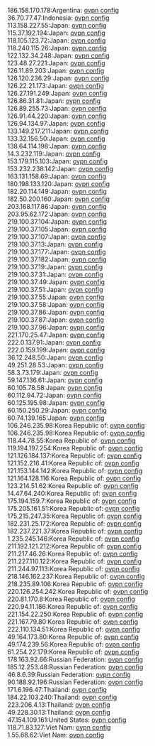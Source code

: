 186.158.170.178:Argentina: [ovpn config](vpn/186_158_170_178.ovpn)  
36.70.77.47:Indonesia: [ovpn config](vpn/36_70_77_47.ovpn)  
113.158.227.55:Japan: [ovpn config](vpn/113_158_227_55.ovpn)  
115.37.192.194:Japan: [ovpn config](vpn/115_37_192_194.ovpn)  
118.105.123.72:Japan: [ovpn config](vpn/118_105_123_72.ovpn)  
118.240.115.26:Japan: [ovpn config](vpn/118_240_115_26.ovpn)  
122.132.34.248:Japan: [ovpn config](vpn/122_132_34_248.ovpn)  
123.48.27.221:Japan: [ovpn config](vpn/123_48_27_221.ovpn)  
126.11.89.203:Japan: [ovpn config](vpn/126_11_89_203.ovpn)  
126.120.236.29:Japan: [ovpn config](vpn/126_120_236_29.ovpn)  
126.22.21.173:Japan: [ovpn config](vpn/126_22_21_173.ovpn)  
126.27.191.249:Japan: [ovpn config](vpn/126_27_191_249.ovpn)  
126.86.31.81:Japan: [ovpn config](vpn/126_86_31_81.ovpn)  
126.89.255.73:Japan: [ovpn config](vpn/126_89_255_73.ovpn)  
126.91.44.220:Japan: [ovpn config](vpn/126_91_44_220.ovpn)  
126.94.134.97:Japan: [ovpn config](vpn/126_94_134_97.ovpn)  
133.149.217.211:Japan: [ovpn config](vpn/133_149_217_211.ovpn)  
133.32.156.50:Japan: [ovpn config](vpn/133_32_156_50.ovpn)  
138.64.114.198:Japan: [ovpn config](vpn/138_64_114_198.ovpn)  
14.3.232.119:Japan: [ovpn config](vpn/14_3_232_119.ovpn)  
153.179.115.103:Japan: [ovpn config](vpn/153_179_115_103.ovpn)  
153.232.238.142:Japan: [ovpn config](vpn/153_232_238_142.ovpn)  
163.131.158.69:Japan: [ovpn config](vpn/163_131_158_69.ovpn)  
180.198.133.120:Japan: [ovpn config](vpn/180_198_133_120.ovpn)  
182.20.114.149:Japan: [ovpn config](vpn/182_20_114_149.ovpn)  
182.50.200.160:Japan: [ovpn config](vpn/182_50_200_160.ovpn)  
203.168.117.86:Japan: [ovpn config](vpn/203_168_117_86.ovpn)  
203.95.62.172:Japan: [ovpn config](vpn/203_95_62_172.ovpn)  
219.100.37.104:Japan: [ovpn config](vpn/219_100_37_104.ovpn)  
219.100.37.105:Japan: [ovpn config](vpn/219_100_37_105.ovpn)  
219.100.37.107:Japan: [ovpn config](vpn/219_100_37_107.ovpn)  
219.100.37.13:Japan: [ovpn config](vpn/219_100_37_13.ovpn)  
219.100.37.177:Japan: [ovpn config](vpn/219_100_37_177.ovpn)  
219.100.37.182:Japan: [ovpn config](vpn/219_100_37_182.ovpn)  
219.100.37.19:Japan: [ovpn config](vpn/219_100_37_19.ovpn)  
219.100.37.31:Japan: [ovpn config](vpn/219_100_37_31.ovpn)  
219.100.37.49:Japan: [ovpn config](vpn/219_100_37_49.ovpn)  
219.100.37.51:Japan: [ovpn config](vpn/219_100_37_51.ovpn)  
219.100.37.55:Japan: [ovpn config](vpn/219_100_37_55.ovpn)  
219.100.37.58:Japan: [ovpn config](vpn/219_100_37_58.ovpn)  
219.100.37.86:Japan: [ovpn config](vpn/219_100_37_86.ovpn)  
219.100.37.87:Japan: [ovpn config](vpn/219_100_37_87.ovpn)  
219.100.37.96:Japan: [ovpn config](vpn/219_100_37_96.ovpn)  
221.170.25.47:Japan: [ovpn config](vpn/221_170_25_47.ovpn)  
222.0.137.91:Japan: [ovpn config](vpn/222_0_137_91.ovpn)  
222.0.159.199:Japan: [ovpn config](vpn/222_0_159_199.ovpn)  
36.12.248.50:Japan: [ovpn config](vpn/36_12_248_50.ovpn)  
49.251.28.53:Japan: [ovpn config](vpn/49_251_28_53.ovpn)  
58.3.73.179:Japan: [ovpn config](vpn/58_3_73_179.ovpn)  
59.147.136.61:Japan: [ovpn config](vpn/59_147_136_61.ovpn)  
60.105.78.58:Japan: [ovpn config](vpn/60_105_78_58.ovpn)  
60.112.94.72:Japan: [ovpn config](vpn/60_112_94_72.ovpn)  
60.125.195.98:Japan: [ovpn config](vpn/60_125_195_98.ovpn)  
60.150.250.29:Japan: [ovpn config](vpn/60_150_250_29.ovpn)  
60.74.139.165:Japan: [ovpn config](vpn/60_74_139_165.ovpn)  
106.246.235.98:Korea Republic of: [ovpn config](vpn/106_246_235_98.ovpn)  
106.246.235.98:Korea Republic of: [ovpn config](vpn/106_246_235_98.ovpn)  
118.44.78.55:Korea Republic of: [ovpn config](vpn/118_44_78_55.ovpn)  
119.194.197.254:Korea Republic of: [ovpn config](vpn/119_194_197_254.ovpn)  
121.126.184.137:Korea Republic of: [ovpn config](vpn/121_126_184_137.ovpn)  
121.152.216.41:Korea Republic of: [ovpn config](vpn/121_152_216_41.ovpn)  
121.153.144.142:Korea Republic of: [ovpn config](vpn/121_153_144_142.ovpn)  
121.164.128.116:Korea Republic of: [ovpn config](vpn/121_164_128_116.ovpn)  
123.214.51.62:Korea Republic of: [ovpn config](vpn/123_214_51_62.ovpn)  
14.47.64.240:Korea Republic of: [ovpn config](vpn/14_47_64_240.ovpn)  
175.194.159.7:Korea Republic of: [ovpn config](vpn/175_194_159_7.ovpn)  
175.205.161.51:Korea Republic of: [ovpn config](vpn/175_205_161_51.ovpn)  
175.215.247.35:Korea Republic of: [ovpn config](vpn/175_215_247_35.ovpn)  
182.231.25.172:Korea Republic of: [ovpn config](vpn/182_231_25_172.ovpn)  
182.237.221.37:Korea Republic of: [ovpn config](vpn/182_237_221_37.ovpn)  
1.235.245.146:Korea Republic of: [ovpn config](vpn/1_235_245_146.ovpn)  
211.192.121.212:Korea Republic of: [ovpn config](vpn/211_192_121_212.ovpn)  
211.217.46.26:Korea Republic of: [ovpn config](vpn/211_217_46_26.ovpn)  
211.227.110.122:Korea Republic of: [ovpn config](vpn/211_227_110_122.ovpn)  
211.244.97.113:Korea Republic of: [ovpn config](vpn/211_244_97_113.ovpn)  
218.146.162.237:Korea Republic of: [ovpn config](vpn/218_146_162_237.ovpn)  
218.235.89.106:Korea Republic of: [ovpn config](vpn/218_235_89_106.ovpn)  
220.126.254.242:Korea Republic of: [ovpn config](vpn/220_126_254_242.ovpn)  
220.81.170.8:Korea Republic of: [ovpn config](vpn/220_81_170_8.ovpn)  
220.94.11.186:Korea Republic of: [ovpn config](vpn/220_94_11_186.ovpn)  
221.154.22.250:Korea Republic of: [ovpn config](vpn/221_154_22_250.ovpn)  
221.167.79.80:Korea Republic of: [ovpn config](vpn/221_167_79_80.ovpn)  
222.110.134.51:Korea Republic of: [ovpn config](vpn/222_110_134_51.ovpn)  
49.164.173.80:Korea Republic of: [ovpn config](vpn/49_164_173_80.ovpn)  
49.174.239.56:Korea Republic of: [ovpn config](vpn/49_174_239_56.ovpn)  
61.254.22.179:Korea Republic of: [ovpn config](vpn/61_254_22_179.ovpn)  
178.163.92.66:Russian Federation: [ovpn config](vpn/178_163_92_66.ovpn)  
185.12.253.48:Russian Federation: [ovpn config](vpn/185_12_253_48.ovpn)  
46.8.6.39:Russian Federation: [ovpn config](vpn/46_8_6_39.ovpn)  
90.188.92.196:Russian Federation: [ovpn config](vpn/90_188_92_196.ovpn)  
171.6.196.47:Thailand: [ovpn config](vpn/171_6_196_47.ovpn)  
184.22.103.240:Thailand: [ovpn config](vpn/184_22_103_240.ovpn)  
223.206.4.13:Thailand: [ovpn config](vpn/223_206_4_13.ovpn)  
49.228.30.13:Thailand: [ovpn config](vpn/49_228_30_13.ovpn)  
47.154.109.161:United States: [ovpn config](vpn/47_154_109_161.ovpn)  
118.71.83.127:Viet Nam: [ovpn config](vpn/118_71_83_127.ovpn)  
1.55.68.62:Viet Nam: [ovpn config](vpn/1_55_68_62.ovpn)  

